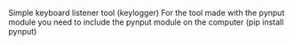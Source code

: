 Simple keyboard listener tool (keylogger)
For the tool made with the pynput module
you need to include the pynput module on the computer (pip install pynput)
